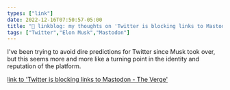 ```yaml
---
types: ["link"]
date: 2022-12-16T07:50:57-05:00
title: "🔗 linkblog: my thoughts on 'Twitter is blocking links to Mastodon - The Verge'"
tags: ["Twitter","Elon Musk","Mastodon"]
---
```

I've been trying to avoid dire predictions for Twitter since Musk took over, but this seems more and more like a turning point in the identity and reputation of the platform.  
 

[link to 'Twitter is blocking links to Mastodon - The Verge'](https://www.theverge.com/2022/12/15/23512113/twitter-blocking-mastodon-links-elon-musk-elonjet)
